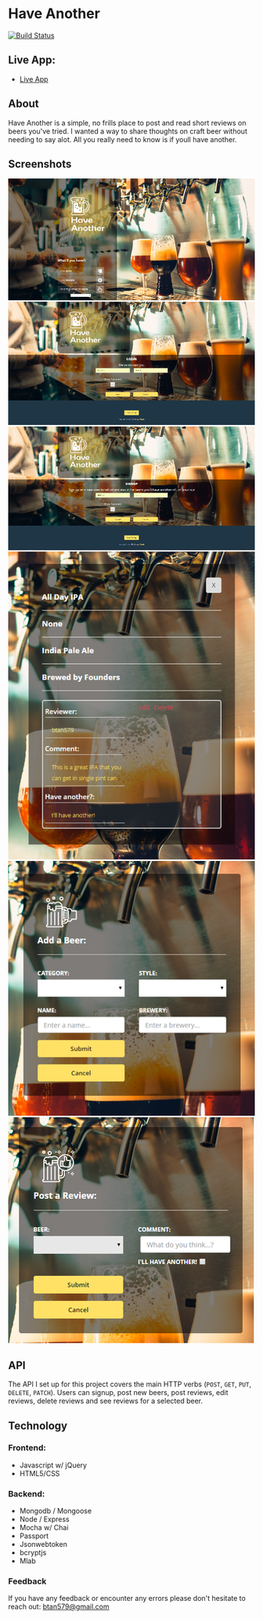 # Have Another  
[![Build Status](https://travis-ci.org/Btan579/HaveAnother.svg?branch=master)](https://travis-ci.org/Btan579/HaveAnother)

## Live App:
- [Live App](https://have-another.herokuapp.com/)

## About

Have Another is a simple, no frills place to post and read short reviews on beers you've tried. I wanted a way to share thoughts on craft beer without needing to say alot. All you really need to know is if youll have another. 

## Screenshots


![Home](https://github.com/Btan579/HaveAnother/blob/master/have-another-github-screenshots/Main-page.PNG)
![Login](https://github.com/Btan579/HaveAnother/blob/master/have-another-github-screenshots/login-page.PNG)
![Signup](https://github.com/Btan579/HaveAnother/blob/master/have-another-github-screenshots/sign-up-page.PNG)
![Display Reviews](https://github.com/Btan579/HaveAnother/blob/master/have-another-github-screenshots/display-reviews.PNG)
![New Beer](https://github.com/Btan579/HaveAnother/blob/master/have-another-github-screenshots/add-beer.PNG)
![New Review](https://github.com/Btan579/HaveAnother/blob/master/have-another-github-screenshots/post-review.PNG)

## API

The API I set up for this project covers the main HTTP verbs (`POST`, `GET`, `PUT`, `DELETE`, `PATCH`).  Users can signup, post new beers, post reviews, edit reviews, delete reviews and see reviews for a selected beer.


## Technology

### Frontend:
+ Javascript w/ jQuery
+ HTML5/CSS

### Backend:
+ Mongodb / Mongoose
+ Node / Express
+ Mocha w/ Chai
+ Passport
+ Jsonwebtoken
+ bcryptjs
+ Mlab


### Feedback
If you have any feedback or encounter any errors please don't hesitate to reach out: btan579@gmail.com
